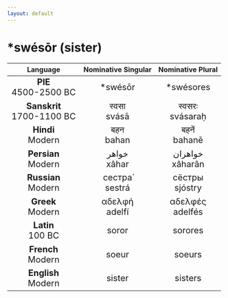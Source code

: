 ```yaml
---
layout: default
---
```

<!---
Text can be **bold**, _italic_, or ~~strikethrough~~.

[Link to another page](./another-page.html)

There should be whitespace between paragraphs.

There should be whitespace between paragraphs. We recommend including a README, or a file with information about your project.
-->

# \*swésōr (sister)

<style>
td {
  font-size: 20px
}
</style>

| Language | Nominative Singular | Nominative Plural |
|:-:|:-:|:-:|
| **PIE**<br>4500-2500 BC | \*swésōr | \*swésores |
| **Sanskrit**<br>1700-1100 BC  | स्वसा<br>svásā | स्वसरः<br>svásaraḥ |
| **Hindi**<br>Modern | बहन<br>bahan | बहनें<br>bahanẽ |
| **Persian**<br>Modern | خواهر<br>xâhar | خواهران<br>xâharân |
| **Russian**<br>Modern | сестра́<br>sestrá | сёстры<br>sjóstry |
| **Greek**<br>Modern | αδελφή<br>adelfí | αδελφές<br>adelfés |
| **Latin**<br>100 BC | soror | sorores |
| **French**<br>Modern | soeur | soeurs |
| **English**<br>Modern | sister | sisters |
